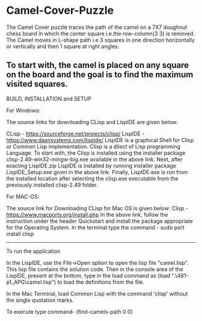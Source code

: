 # Camel-Cover-Puzzle

The Camel Cover puzzle traces the path of the camel on a 7X7 doughnut chess board in which the center square i.e.the row-column(3 3)
is removed. The Camel moves in L-shape path i.e 3 squares in one direction horizontally or vertically and then 1 square at right angles. 

To start with, the camel is placed on any square on the board and the goal is to find the maximum visited squares.
------------------------------------------------------------------------------------------------------------------------------------------------------------------------------------------------------------------------------------------------------------
BUILD, INSTALLATION and SETUP

For Windows: 

The source links for downloading CLisp and LispIDE are given below:

CLisp - https://sourceforge.net/projects/clisp/
LispIDE - https://www.daansystems.com/lispide/
LispIDE is a graphical Shell for Clisp or Common Lisp implementation. Clisp is a dilect of Lisp programming Language.
To start with, the Clisp is installed using the installer package clisp-2.49-win32-mingw-big.exe available in the above link. Next, after exacting LispIDE.zip LispIDE is installed by running installer package LispIDE_Setup.exe given in the above link.
Finally, LispIDE.exe is run from the installed location after selecting the clisp.exe executable from the previously installed clisp-2.49 folder. 

For MAC-OS:

The source link for Downloading CLisp for Mac OS is given below:
Clisp - https://www.macports.org/install.php
In the above link, follow the instruction under the header Quickstart and install the package appropriate for the Operating System. In the terminal type the command - sudo port install clisp

-------------------------------------------------------------------------------------------------------------------------------------------------------------------------------------------------------------------------------------------------------------
To run the application

In the LispIDE, use the File->Open option to open the lisp file "camel.lisp". 
This lisp file contains the solution code. 
Then in the console area of the LispIDE, present at the bottom, type in the load command as (load "<path>:\\481-p1_APG\\camel.lisp") to load the definitions from the file.


In the Mac Terminal, load Common Lisp with the command 'clisp' without the single quotation marks.

To execute type command- (find-camels-path 0 0) 
